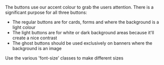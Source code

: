 The buttons use our accent colour to grab the users attention. There is a significant purpose for all three buttons:

- The regular buttons are for cards, forms and where the background is a light colour
- The light buttons are for white or dark background areas because it'll create a nice contrast
- The ghost buttons should be used exclusively on banners where the background is an image

Use the various 'font-size' classes to make different sizes
